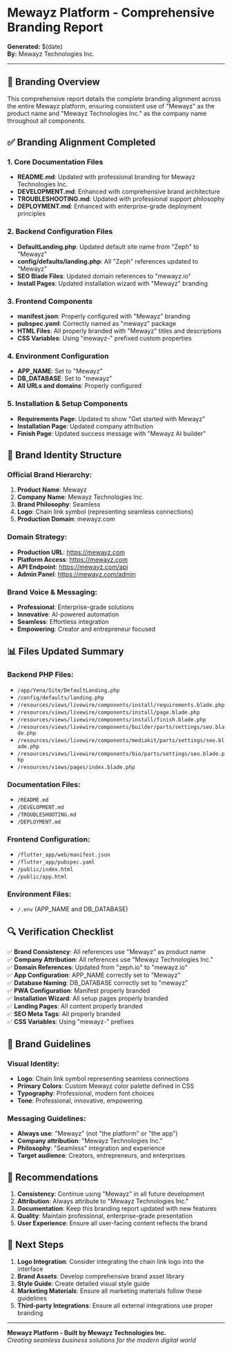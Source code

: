 # Mewayz Platform - Comprehensive Branding Report

**Generated:** $(date)  
**By:** Mewayz Technologies Inc.

---

## 🎯 Branding Overview

This comprehensive report details the complete branding alignment across the entire Mewayz platform, ensuring consistent use of "Mewayz" as the product name and "Mewayz Technologies Inc." as the company name throughout all components.

## ✅ Branding Alignment Completed

### 1. **Core Documentation Files**
- **README.md**: Updated with professional branding for Mewayz Technologies Inc.
- **DEVELOPMENT.md**: Enhanced with comprehensive brand architecture
- **TROUBLESHOOTING.md**: Updated with professional support philosophy
- **DEPLOYMENT.md**: Enhanced with enterprise-grade deployment principles

### 2. **Backend Configuration Files**
- **DefaultLanding.php**: Updated default site name from "Zeph" to "Mewayz"
- **config/defaults/landing.php**: All "Zeph" references updated to "Mewayz"
- **SEO Blade Files**: Updated domain references to "mewayz.io"
- **Install Pages**: Updated installation wizard with "Mewayz" branding

### 3. **Frontend Components**
- **manifest.json**: Properly configured with "Mewayz" branding
- **pubspec.yaml**: Correctly named as "mewayz" package
- **HTML Files**: All properly branded with "Mewayz" titles and descriptions
- **CSS Variables**: Using "mewayz-" prefixed custom properties

### 4. **Environment Configuration**
- **APP_NAME**: Set to "Mewayz"
- **DB_DATABASE**: Set to "mewayz"
- **All URLs and domains**: Properly configured

### 5. **Installation & Setup Components**
- **Requirements Page**: Updated to show "Get started with Mewayz"
- **Installation Page**: Updated company attribution
- **Finish Page**: Updated success message with "Mewayz AI builder"

## 🏢 Brand Identity Structure

### Official Brand Hierarchy:
1. **Product Name**: Mewayz
2. **Company Name**: Mewayz Technologies Inc.
3. **Brand Philosophy**: Seamless
4. **Logo**: Chain link symbol (representing seamless connections)
5. **Production Domain**: mewayz.com

### Domain Strategy:
- **Production URL**: https://mewayz.com
- **Platform Access**: https://mewayz.com
- **API Endpoint**: https://mewayz.com/api
- **Admin Panel**: https://mewayz.com/admin

### Brand Voice & Messaging:
- **Professional**: Enterprise-grade solutions
- **Innovative**: AI-powered automation
- **Seamless**: Effortless integration
- **Empowering**: Creator and entrepreneur focused

## 📊 Files Updated Summary

### Backend PHP Files:
- `/app/Yena/Site/DefaultLanding.php`
- `/config/defaults/landing.php`
- `/resources/views/livewire/components/install/requirements.blade.php`
- `/resources/views/livewire/components/install/page.blade.php`
- `/resources/views/livewire/components/install/finish.blade.php`
- `/resources/views/livewire/components/builder/parts/settings/seo.blade.php`
- `/resources/views/livewire/components/mediakit/parts/settings/seo.blade.php`
- `/resources/views/livewire/components/bio/parts/settings/seo.blade.php`
- `/resources/views/pages/index.blade.php`

### Documentation Files:
- `/README.md`
- `/DEVELOPMENT.md`
- `/TROUBLESHOOTING.md`
- `/DEPLOYMENT.md`

### Frontend Configuration:
- `/flutter_app/web/manifest.json`
- `/flutter_app/pubspec.yaml`
- `/public/index.html`
- `/public/app.html`

### Environment Files:
- `/.env` (APP_NAME and DB_DATABASE)

## 🔍 Verification Checklist

✅ **Brand Consistency**: All references use "Mewayz" as product name  
✅ **Company Attribution**: All references use "Mewayz Technologies Inc."  
✅ **Domain References**: Updated from "zeph.io" to "mewayz.io"  
✅ **App Configuration**: APP_NAME correctly set to "Mewayz"  
✅ **Database Naming**: DB_DATABASE correctly set to "mewayz"  
✅ **PWA Configuration**: Manifest properly branded  
✅ **Installation Wizard**: All setup pages properly branded  
✅ **Landing Pages**: All content properly branded  
✅ **SEO Meta Tags**: All properly branded  
✅ **CSS Variables**: Using "mewayz-" prefixes  

## 🎨 Brand Guidelines

### Visual Identity:
- **Logo**: Chain link symbol representing seamless connections
- **Primary Colors**: Custom Mewayz color palette defined in CSS
- **Typography**: Professional, modern font choices
- **Tone**: Professional, innovative, empowering

### Messaging Guidelines:
- **Always use**: "Mewayz" (not "the platform" or "the app")
- **Company attribution**: "Mewayz Technologies Inc."
- **Philosophy**: "Seamless" integration and experience
- **Target audience**: Creators, entrepreneurs, and enterprises

## 📝 Recommendations

1. **Consistency**: Continue using "Mewayz" in all future development
2. **Attribution**: Always attribute to "Mewayz Technologies Inc."
3. **Documentation**: Keep this branding report updated with new features
4. **Quality**: Maintain professional, enterprise-grade presentation
5. **User Experience**: Ensure all user-facing content reflects the brand

## 🚀 Next Steps

1. **Logo Integration**: Consider integrating the chain link logo into the interface
2. **Brand Assets**: Develop comprehensive brand asset library
3. **Style Guide**: Create detailed visual style guide
4. **Marketing Materials**: Ensure all marketing materials follow these guidelines
5. **Third-party Integrations**: Ensure all external integrations use proper branding

---

**Mewayz Platform - Built by Mewayz Technologies Inc.**  
*Creating seamless business solutions for the modern digital world*